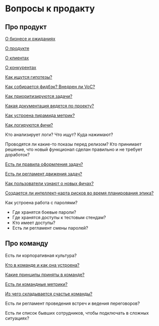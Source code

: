 # Вопросы к продакту

## Про продукт

[О бизнесе и ожиданиях](./business.md)

[О продукте](./product.md)

[О клиентах](./customers.md)

[О конкурентах](./competitors.md)

[Как ищутся гипотезы?](./researches/index.md)

[Как собирается фидбэк? Внедрен ли VoC?](./feedback.md)

[Как приоритизируются задачи?](./prioritization/index.md)

[Какая документация ведется по проекту?](../develop/docs/index.md)

[Как устроена пирамида метрик?](./metrics.md)

[Как логируются фичи?](../develop/logs.md)

Кто анализирует логи? Что ищут? Куда нажимают?

Проводятся ли какие-то показы перед релизом? Кто принимает решение, что новый функционал сделан правильно и не требует доработок?

[Есть ли правила оформления задач?](./task-create.md)

[Есть ли регламент движения задач?](./task-movement.md)

[Как пользователи узнают о новых фичах?](./storytelling.md)

[Создается ли интеллект-карта рисков во время планирования эпика?](./risks.md)

Как устроена работа с паролями? 
- Где хранятся боевые пароли?
- Где хранятся доступы к тестовым стендам?
- Кто имеет доступы?
- Есть ли регламент смены паролей?

## Про команду

Есть ли корпоративная культура?

[Кто в команде и как она устроена?](./team.md)

[Какие принципы приняты в команде?](../po/principles/index.md)

[Есть ли командные метрики?](./team-metrics.md)

[Из чего складывается счастье команды?](./happiness.md)

Есть ли регламент проведения встреч и ведения переговоров?

Есть ли список бывших сотрудников, чтобы подключать в сложных ситуациях?
